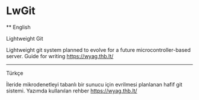 # LwGit

**
English

Lightweight Git

Lightweight git system planned to evolve for a future microcontroller-based server.
Guide for writing https://wyag.thb.lt/

***
Türkçe

İleride mikrodenetleyi tabanlı bir sunucu için evrilmesi planlanan hafif git sistemi.
Yazımda kullanılan rehber https://wyag.thb.lt/

